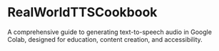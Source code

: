# RealWorldTTSCookbook
A comprehensive guide to generating text-to-speech audio in Google Colab, designed for education, content creation, and accessibility.
